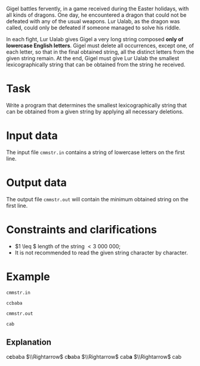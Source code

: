 Gigel battles fervently, in a game received during the Easter holidays, with all kinds of dragons. One day, he encountered a dragon that could not be defeated with any of the usual weapons. Lur Ualab, as the dragon was called, could only be defeated if someone managed to solve his riddle.

In each fight, Lur Ualab gives Gigel a very long string composed **only of lowercase English letters**. Gigel must delete all occurrences, except one, of each letter, so that in the final obtained string, all the distinct letters from the given string remain. At the end, Gigel must give Lur Ualab the smallest lexicographically string that can be obtained from the string he received.

# Task

Write a program that determines the smallest lexicographically string that can be obtained from a given string by applying all necessary deletions.

# Input data

The input file `cmmstr.in` contains a string of lowercase letters on the first line.

# Output data

The output file `cmmstr.out` will contain the minimum obtained string on the first line.

# Constraints and clarifications

* $1 \leq $ length of the string $< 3\ 000\ 000$;
* It is not recommended to read the given string character by character.

# Example

`cmmstr.in`
```
ccbaba
```

`cmmstr.out`
```
cab
```

## Explanation

c**c**baba $\\Rightarrow$ c**b**aba $\\Rightarrow$ cab**a** $\\Rightarrow$ cab